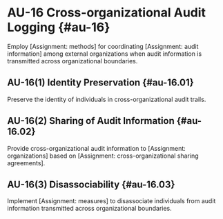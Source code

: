 # AU-16 Cross-organizational Audit Logging {#au-16}

Employ [Assignment: methods] for coordinating [Assignment: audit information] among external organizations when audit information is transmitted across organizational boundaries.

## AU-16(1) Identity Preservation {#au-16.01}

Preserve the identity of individuals in cross-organizational audit trails.

## AU-16(2) Sharing of Audit Information {#au-16.02}

Provide cross-organizational audit information to [Assignment: organizations] based on [Assignment: cross-organizational sharing agreements].

## AU-16(3) Disassociability {#au-16.03}

Implement [Assignment: measures] to disassociate individuals from audit information transmitted across organizational boundaries.

